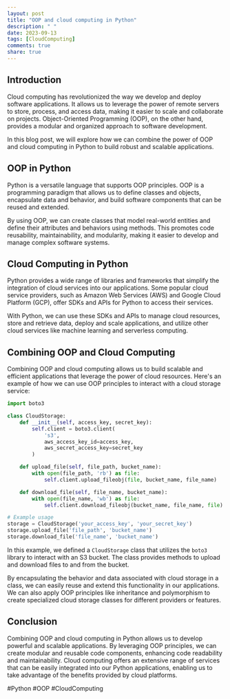 ```yaml
---
layout: post
title: "OOP and cloud computing in Python"
description: " "
date: 2023-09-13
tags: [CloudComputing]
comments: true
share: true
---
```


## Introduction

Cloud computing has revolutionized the way we develop and deploy software applications. It allows us to leverage the power of remote servers to store, process, and access data, making it easier to scale and collaborate on projects. Object-Oriented Programming (OOP), on the other hand, provides a modular and organized approach to software development.

In this blog post, we will explore how we can combine the power of OOP and cloud computing in Python to build robust and scalable applications.

## OOP in Python

Python is a versatile language that supports OOP principles. OOP is a programming paradigm that allows us to define classes and objects, encapsulate data and behavior, and build software components that can be reused and extended.

By using OOP, we can create classes that model real-world entities and define their attributes and behaviors using methods. This promotes code reusability, maintainability, and modularity, making it easier to develop and manage complex software systems.

## Cloud Computing in Python

Python provides a wide range of libraries and frameworks that simplify the integration of cloud services into our applications. Some popular cloud service providers, such as Amazon Web Services (AWS) and Google Cloud Platform (GCP), offer SDKs and APIs for Python to access their services.

With Python, we can use these SDKs and APIs to manage cloud resources, store and retrieve data, deploy and scale applications, and utilize other cloud services like machine learning and serverless computing.

## Combining OOP and Cloud Computing

Combining OOP and cloud computing allows us to build scalable and efficient applications that leverage the power of cloud resources. Here's an example of how we can use OOP principles to interact with a cloud storage service:

```python
import boto3

class CloudStorage:
    def __init__(self, access_key, secret_key):
        self.client = boto3.client(
            's3',
            aws_access_key_id=access_key,
            aws_secret_access_key=secret_key
        )

    def upload_file(self, file_path, bucket_name):
        with open(file_path, 'rb') as file:
            self.client.upload_fileobj(file, bucket_name, file_name)

    def download_file(self, file_name, bucket_name):
        with open(file_name, 'wb') as file:
            self.client.download_fileobj(bucket_name, file_name, file)

# Example usage
storage = CloudStorage('your_access_key', 'your_secret_key')
storage.upload_file('file_path', 'bucket_name')
storage.download_file('file_name', 'bucket_name')
```

In this example, we defined a `CloudStorage` class that utilizes the `boto3` library to interact with an S3 bucket. The class provides methods to upload and download files to and from the bucket.

By encapsulating the behavior and data associated with cloud storage in a class, we can easily reuse and extend this functionality in our applications. We can also apply OOP principles like inheritance and polymorphism to create specialized cloud storage classes for different providers or features.

## Conclusion

Combining OOP and cloud computing in Python allows us to develop powerful and scalable applications. By leveraging OOP principles, we can create modular and reusable code components, enhancing code readability and maintainability. Cloud computing offers an extensive range of services that can be easily integrated into our Python applications, enabling us to take advantage of the benefits provided by cloud platforms.

#Python #OOP #CloudComputing